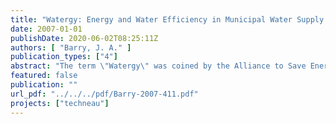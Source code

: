 ```yaml
---
title: "Watergy: Energy and Water Efficiency in Municipal Water Supply and Wastewater Treatment - Cost-Effective Savings of Water and Energy"
date: 2007-01-01
publishDate: 2020-06-02T08:25:11Z
authors: [ "Barry, J. A." ]
publication_types: ["4"]
abstract: "The term \"Watergy\" was coined by the Alliance to Save Energy to describe the strong link between water and energy in municipal water systems. The Watergy approach helps cities realize significant energy, water and monetary savings through technical and managerial improvements in water supply and wastewater treatment systems, creating efficiencies that provide consumers with quality service with a minimum of water and energy. Efficiency in the water sector involves both the end use of water - such as efficient toilets, low-flow showerheads and reducing peak demand - as well as efficiencies in the supply of water. This paper focuses on the water supply system itself since in many cities most of the inefficiencies occur before the water even reaches the end user. Watergy principles have been applied in numerous cities around the world, demonstrating that water efficiency measures repay themselves quickly and yield many rewards: improvements in water service, immediate increased water delivery, reduced water and energy consumption, and more revenue for system upgrades and new customer connections. Opportunities abound throughout all stages of a water supply system. The most promising areas for intervention within water supply systems are:  (i) improving the pumping system, (i) managing leaks,  (iii) automating system operations, and (iv) regular monitoring (preferably with rigorous metering of end use). These improvements often pay for themselves in months, most do so within a year, and almost all recover their costs within three years. The pumping system is all important, since every liter of water that passes through the system represents a significant energy cost, a cost that is magnified by every liter lost to leaks. Pumping improvements range from lower cost measures like soft starters for motors, trimming impellers (when pumps are over-sized) and re-winding motors, to higher cost measures like replacing inefficient pumps with efficient ones and installing variable speed drives. System automation saves water, energy and operation costs, improves service, and lengthens equipment life. Automation handles operational functions in real time in response to changing situations. Examples are optimizing pressure in the network, triggering alarms in case of emergency, and turning off pumps. Regular monitoring of the system components, operations, and performance is essential targets. in order to track performance and evaluate it against a set of benchmarks and Incorporated as part of the larger O&M protocol, monitoring is a no- or low-cost efficiency enhancement within reach of all utility budgets. Effective management of leaks can save enormous quantities of water and energy. Leakage rates can be lowered dramatically with automated controls that reduce pressure in the network, especially at night. Pressure management is generally more cost-effective than expensive repairs to numerous leaks in buried pipes. This paper provides a comprehensive overview—suitable to all technical levels—to introduce the reader to the approaches and benefits of Watergy. It is intended for a wide audience ranging from municipal and water utility decision makers, to funding organizations, to technical utility staff who want a solid understanding of what a water efficiency program entails without a high level of technical detail."
featured: false
publication: ""
url_pdf: "../../../pdf/Barry-2007-411.pdf"
projects: ["techneau"]
---
```


